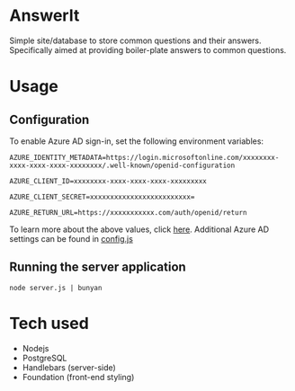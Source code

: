 # AnswerIt

Simple site/database to store common questions and their answers.  Specifically aimed at providing boiler-plate answers to common questions.

# Usage

## Configuration

To enable Azure AD sign-in, set the following environment variables:

`AZURE_IDENTITY_METADATA=https://login.microsoftonline.com/xxxxxxxx-xxxx-xxxx-xxxx-xxxxxxxx/.well-known/openid-configuration`

`AZURE_CLIENT_ID=xxxxxxxx-xxxx-xxxx-xxxx-xxxxxxxxx`

`AZURE_CLIENT_SECRET=xxxxxxxxxxxxxxxxxxxxxxxxx=`

`AZURE_RETURN_URL=https://xxxxxxxxxxx.com/auth/openid/return`

To learn more about the above values, click [here](https://azure.microsoft.com/en-us/documentation/articles/active-directory-b2c-reference-oidc/#get-a-token).
Additional Azure AD settings can be found in [config.js](utils/config.js)

## Running the server application

`node server.js | bunyan`

# Tech used
 
 * Nodejs
 * PostgreSQL
 * Handlebars (server-side)
 * Foundation (front-end styling)
